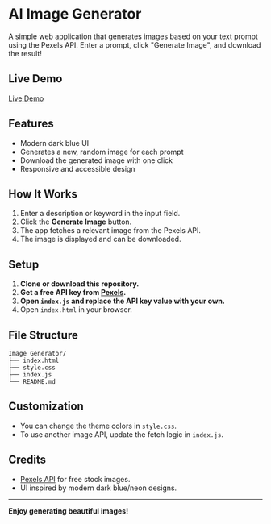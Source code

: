 # AI Image Generator

A simple web application that generates images based on your text prompt using the Pexels API. Enter a prompt, click "Generate Image", and download the result!


## Live Demo
 [Live Demo](https://ajinkyashinde818.github.io/Image-Generator/)


## Features

- Modern dark blue UI
- Generates a new, random image for each prompt
- Download the generated image with one click
- Responsive and accessible design

## How It Works

1. Enter a description or keyword in the input field.
2. Click the **Generate Image** button.
3. The app fetches a relevant image from the Pexels API.
4. The image is displayed and can be downloaded.

## Setup

1. **Clone or download this repository.**
2. **Get a free API key from [Pexels](https://www.pexels.com/api/).**
3. **Open `index.js` and replace the API key value with your own.**
4. Open `index.html` in your browser.

## File Structure

```
Image Generator/
├── index.html
├── style.css
├── index.js
└── README.md
```

## Customization

- You can change the theme colors in `style.css`.
- To use another image API, update the fetch logic in `index.js`.

## Credits

- [Pexels API](https://www.pexels.com/api/) for free stock images.
- UI inspired by modern dark blue/neon designs.

---

**Enjoy generating beautiful images!**
